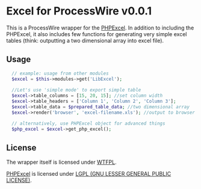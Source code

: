 # Excel for ProcessWire v0.0.1

This is a ProcessWire wrapper for the [PHPExcel](https://github.com/PHPOffice/PHPExcel). In addition to including the PHPExcel, it also includes few functions for generating very simple excel tables (think: outputting a two dimensional array into excel file).

## Usage

``` php
  // example: usage from other modules
  $excel = $this->modules->get('LibExcel'); 
  
  //Let's use 'simple mode' to export simple table
  $excel->table_columns = [15, 20, 15]; //set column width
  $excel->table_headers = ['Column 1', 'Column 2', 'Column 3'];
  $excel->table_data = $prepared_table_data; //two dimensional array
  $excel->render('browser', 'excel-filename.xls'); //output to browser

  // alternatively, use PHPExcel object for advanced things
  $php_excel = $excel->get_php_excel();
```

## License

The wrapper itself is licensed under [WTFPL](https://github.com/adamkiss/LibraryOffice/blob/master/LICENSE).

[PHPExcel](https://github.com/PHPOffice/PHPExcel) is licensed under [LGPL (GNU LESSER GENERAL PUBLIC LICENSE)](https://github.com/PHPOffice/PHPExcel/blob/master/license.md).